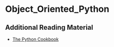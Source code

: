 # Object_Oriented_Python

## Additional Reading Material
- [The Python Cookbook](https://www.oreilly.com/library/view/python-cookbook/0596001673/)
